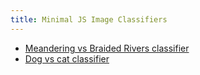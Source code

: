 ```yaml
---
title: Minimal JS Image Classifiers
---
```


- [Meandering vs Braided Rivers classifier](1single.html)
- [Dog vs cat classifier](2multi.html)



